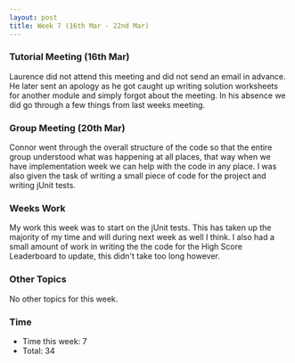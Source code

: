 ```yaml
---
layout: post
title: Week 7 (16th Mar - 22nd Mar)
---
```


### Tutorial Meeting (16th Mar)
Laurence did not attend this meeting and did not send an email in advance. He later sent an apology as he got caught up writing solution worksheets for another module and simply forgot about the meeting.
In his absence we did go through a few things from last weeks meeting.

### Group Meeting (20th Mar)
Connor went through the overall structure of the code so that the entire group understood what was happening at all places, that way when we have implementation week we can help with the code in any place. I was also given the task of writing a small piece of code for the project and writing jUnit tests.

### Weeks Work
My work this week was to start on the jUnit tests. This has taken up the majority of my time and will during next week as well I think. I also had a small amount of work in writing the the code for the High Score Leaderboard to update, this didn't take too long however.

### Other Topics
No other topics for this week.

### Time
* Time this week: 7
* Total: 34
